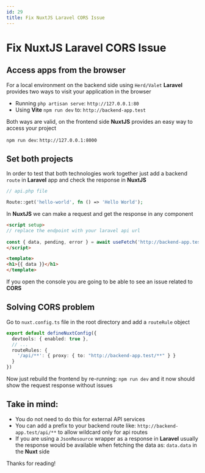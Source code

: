 ```yaml
---
id: 29
title: Fix NuxtJS Laravel CORS Issue
---
```


# Fix NuxtJS Laravel CORS Issue

## Access apps from the browser

For a local environment on the backend side using `Herd/Valet` **Laravel** provides two ways to visit your application in the browser

- Running `php artisan serve`: `http://127.0.0.1:80`
- Using **Vite** `npm run dev` to: `http://backend-app.test`

Both ways are valid, on the frontend side **NuxtJS** provides an easy way to access your project

`npm run dev`: `http://127.0.0.1:8000`

## Set both projects
In order to test that both technologies work together 
just add a backend `route` in **Laravel** app and check the response in **NuxtJS**

```php
// api.php file

Route::get('hello-world', fn () => 'Hello World');
```

In **NuxtJS** we can make a request and get the response in any component

```html
<script setup>
// replace the endpoint with your laravel api url
    
const { data, pending, error } = await useFetch('http://backend-app.test/hello-world');
</script>

<template>
<h1>{{ data }}</h1>
</template>
```

If you open the console you are going to be able to see an issue related to **CORS**

## Solving CORS problem

Go to `nuxt.config.ts` file in the root directory and add a `routeRule` object

```typescript
export default defineNuxtConfig({
  devtools: { enabled: true },
  // ...
  routeRules: {
    '/api/**': { proxy: { to: "http://backend-app.test/**" } }
  }
})
```

Now just rebuild the frontend by re-running: `npm run dev` and it now should show the request response without issues

## Take in mind:

- You do not need to do this for external API services
- You can add a prefix to your backend route like: `http://backend-app.test/api/**` to allow wildcard only for api routes
- If you are using a `JsonResource` wrapper as a response in **Laravel** usually the response would be available when fetching the data as: `data.data` in the **Nuxt** side

Thanks for reading!